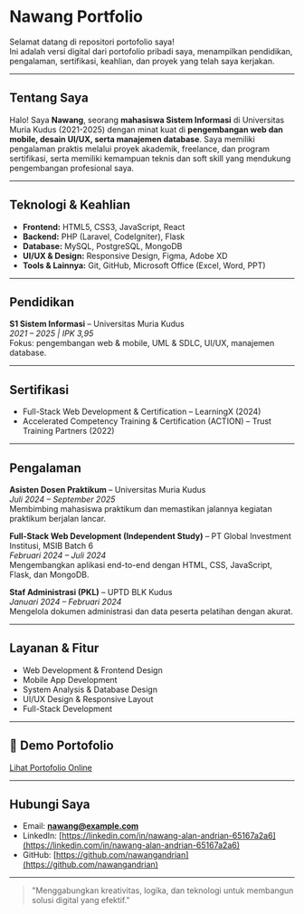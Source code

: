 # Nawang Portfolio

Selamat datang di repositori portofolio saya!  
Ini adalah versi digital dari portofolio pribadi saya, menampilkan pendidikan, pengalaman, sertifikasi, keahlian, dan proyek yang telah saya kerjakan.

---

## Tentang Saya

Halo! Saya **Nawang**, seorang **mahasiswa Sistem Informasi** di Universitas Muria Kudus (2021-2025) dengan minat kuat di **pengembangan web dan mobile, desain UI/UX, serta manajemen database**. Saya memiliki pengalaman praktis melalui proyek akademik, freelance, dan program sertifikasi, serta memiliki kemampuan teknis dan soft skill yang mendukung pengembangan profesional saya.

---

## Teknologi & Keahlian

- **Frontend:** HTML5, CSS3, JavaScript, React
- **Backend:** PHP (Laravel, CodeIgniter), Flask
- **Database:** MySQL, PostgreSQL, MongoDB
- **UI/UX & Design:** Responsive Design, Figma, Adobe XD
- **Tools & Lainnya:** Git, GitHub, Microsoft Office (Excel, Word, PPT)

---

## Pendidikan

**S1 Sistem Informasi** – Universitas Muria Kudus  
_2021 – 2025 | IPK 3,95_  
Fokus: pengembangan web & mobile, UML & SDLC, UI/UX, manajemen database.

---

## Sertifikasi

- Full-Stack Web Development & Certification – LearningX (2024)
- Accelerated Competency Training & Certification (ACTION) – Trust Training Partners (2022)

---

## Pengalaman

**Asisten Dosen Praktikum** – Universitas Muria Kudus  
_Juli 2024 – September 2025_  
Membimbing mahasiswa praktikum dan memastikan jalannya kegiatan praktikum berjalan lancar.

**Full-Stack Web Development (Independent Study)** – PT Global Investment Institusi, MSIB Batch 6  
_Februari 2024 – Juli 2024_  
Mengembangkan aplikasi end-to-end dengan HTML, CSS, JavaScript, Flask, dan MongoDB.

**Staf Administrasi (PKL)** – UPTD BLK Kudus  
_Januari 2024 – Februari 2024_  
Mengelola dokumen administrasi dan data peserta pelatihan dengan akurat.

---

## Layanan & Fitur

- Web Development & Frontend Design
- Mobile App Development
- System Analysis & Database Design
- UI/UX Design & Responsive Layout
- Full-Stack Development

---

## 🔗 Demo Portofolio

[Lihat Portofolio Online](https://nawangandrian.github.io/MyPortfolio_25)

---

## Hubungi Saya

- Email: **nawang@example.com**
- LinkedIn: [https://linkedin.com/in/nawang-alan-andrian-65167a2a6](https://linkedin.com/in/nawang-alan-andrian-65167a2a6)
- GitHub: [https://github.com/nawangandrian](https://github.com/nawangandrian)

---

> "Menggabungkan kreativitas, logika, dan teknologi untuk membangun solusi digital yang efektif."
